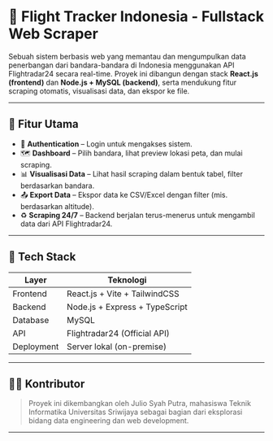 # 🛫 Flight Tracker Indonesia - Fullstack Web Scraper

Sebuah sistem berbasis web yang memantau dan mengumpulkan data penerbangan dari bandara-bandara di Indonesia menggunakan API Flightradar24 secara real-time. Proyek ini dibangun dengan stack **React.js (frontend)** dan **Node.js + MySQL (backend)**, serta mendukung fitur scraping otomatis, visualisasi data, dan ekspor ke file.

---

## 🚀 Fitur Utama

- 🔐 **Authentication** – Login untuk mengakses sistem.
- 🗺️ **Dashboard** – Pilih bandara, lihat preview lokasi peta, dan mulai scraping.
- 📊 **Visualisasi Data** – Lihat hasil scraping dalam bentuk tabel, filter berdasarkan bandara.
- 📤 **Export Data** – Ekspor data ke CSV/Excel dengan filter (mis. berdasarkan altitude).
- ♻️ **Scraping 24/7** – Backend berjalan terus-menerus untuk mengambil data dari API Flightradar24.

---

## 🧱 Tech Stack

| Layer       | Teknologi                    |
|-------------|------------------------------|
| Frontend    | React.js + Vite + TailwindCSS |
| Backend     | Node.js + Express + TypeScript |
| Database    | MySQL                         |
| API         | Flightradar24 (Official API) |
| Deployment  | Server lokal (on-premise)     |

---

## 👨‍💻 Kontributor

> Proyek ini dikembangkan oleh Julio Syah Putra, mahasiswa Teknik Informatika Universitas Sriwijaya sebagai bagian dari eksplorasi bidang data engineering dan web development.

---


